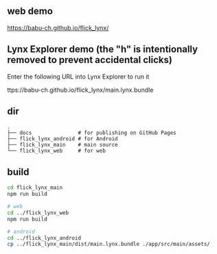 
## web demo

https://babu-ch.github.io/flick_lynx/

## Lynx Explorer demo (the "h" is intentionally removed to prevent accidental clicks)  
Enter the following URL into Lynx Explorer to run it  

ttps://babu-ch.github.io/flick_lynx/main.lynx.bundle


## dir

```
.
├── docs               # for publishing on GitHub Pages  
├── flick_lynx_android # for Android  
├── flick_lynx_main    # main source  
└── flick_lynx_web     # for web  
```

## build

```sh
cd flick_lynx_main
npm run build

# web
cd ../flick_lynx_web
npm run build

# android 
cd ../flick_lynx_android
cp ../flick_lynx_main/dist/main.lynx.bundle ./app/src/main/assets/
```
